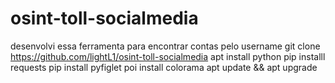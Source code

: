 # osint-toll-socialmedia
desenvolvi  essa ferramenta para encontrar contas pelo username
git clone https://github.com/lightL1/osint-toll-socialmedia
apt install python 
pip installl requests
pip install pyfiglet
poi install colorama
apt update  && apt upgrade
